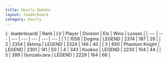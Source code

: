 ```yaml
---
title: Hourly Update
layout: leaderboard
category: hourly
---
```


{: .leaderboard}
| Rank | LV | Player | Division | Elo | Wins | Losses |
| --- | --- | --- | --- | --- | --- | --- |
| <span data-change="0">1</span> | 1058 | <span title="ID: 402846">Dogma</span> | LEGEND | <span data-change="-7">2374</span> | <span data-change="5">187</span> | <span data-change="1">29</span> |
| <span data-change="0">2</span> | 2354 | <span title="ID: 353063">Sktima</span> | LEGEND | <span data-change="0">2324</span> | <span data-change="0">146</span> | <span data-change="0">40</span> |
| <span data-change="0">3</span> | 650 | <span title="ID: 742939">Phantom Knight</span> | LEGEND | <span data-change="0">2301</span> | <span data-change="0">141</span> | <span data-change="0">50</span> |
| <span data-change="0">4</span> | 343 | <span title="ID: 598288">Kookoo</span> | LEGEND | <span data-change="0">2230</span> | <span data-change="0">104</span> | <span data-change="0">44</span> |
| <span data-change="0">5</span> | 399 | <span title="ID: 650626">GonzaloJara</span> | LEGEND | <span data-change="0">2229</span> | <span data-change="0">164</span> | <span data-change="0">66</span> |